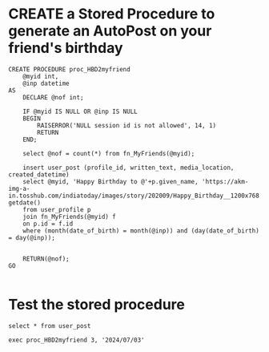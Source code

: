 
# CREATE a Stored Procedure to generate an AutoPost on your friend's birthday 

```
CREATE PROCEDURE proc_HBD2myfriend 
	@myid int, 
	@inp datetime
AS
	DECLARE @nof int;

	IF @myid IS NULL OR @inp IS NULL
	BEGIN
		RAISERROR('NULL session id is not allowed', 14, 1)
		RETURN
	END;

	select @nof = count(*) from fn_MyFriends(@myid);

	insert user_post (profile_id, written_text, media_location, created_datetime)
	select @myid, 'Happy Birthday to @'+p.given_name, 'https://akm-img-a-in.tosshub.com/indiatoday/images/story/202009/Happy_Birthday__1200x768.png', getdate() 
	from user_profile p
	join fn_MyFriends(@myid) f
	on p.id = f.id
	where (month(date_of_birth) = month(@inp)) and (day(date_of_birth) = day(@inp));


	RETURN(@nof);
GO


```

# Test the stored procedure

```
select * from user_post

exec proc_HBD2myfriend 3, '2024/07/03'

```
